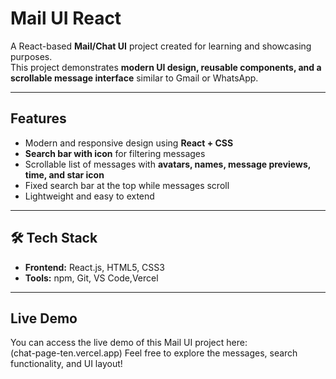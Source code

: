 # Mail UI React

A React-based **Mail/Chat UI** project created for learning and showcasing purposes.  
This project demonstrates **modern UI design, reusable components, and a scrollable message interface** similar to Gmail or WhatsApp.

---

## **Features**

- Modern and responsive design using **React + CSS**  
- **Search bar with icon** for filtering messages  
- Scrollable list of messages with **avatars, names, message previews, time, and star icon**  
- Fixed search bar at the top while messages scroll  
- Lightweight and easy to extend  

---

## **🛠️ Tech Stack**

- **Frontend:** React.js, HTML5, CSS3  
- **Tools:** npm, Git, VS Code,Vercel

---

## **Live Demo**

You can access the live demo of this Mail UI project here:  
(chat-page-ten.vercel.app)  Feel free to explore the messages, search functionality, and UI layout!  
